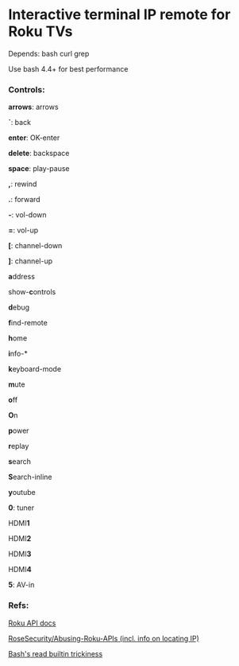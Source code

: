 # Interactive terminal IP remote for Roku TVs
Depends: bash curl grep

Use bash 4.4+ for best performance

### Controls:
**arrows**: arrows

**`**: back

**enter**: OK-enter

**delete**: backspace

**space**: play-pause

**,**: rewind

**.**: forward

**-**: vol-down

**=**: vol-up

**[**: channel-down

**]**: channel-up

**a**ddress

show-**c**ontrols

**d**ebug

**f**ind-remote

**h**ome

**i**nfo-*

**k**eyboard-mode

**m**ute

**o**ff

**O**n

**p**ower

**r**eplay

**s**earch

**S**earch-inline

**y**outube

**0**: tuner

HDMI**1**

HDMI**2**

HDMI**3**

HDMI**4**

**5**: AV-in

### Refs:

[Roku API docs](https://sdkdocs-archive.roku.com/External-Control-API_1611563.html)

[RoseSecurity/Abusing-Roku-APIs (incl. info on locating IP)](https://github.com/RoseSecurity/Abusing-Roku-APIs)

[Bash's read builtin trickiness](https://stackoverflow.com/a/44748333)
